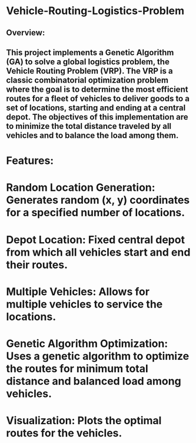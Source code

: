 # Vehicle-Routing-Logistics-Problem
## Overview:
## This project implements a Genetic Algorithm (GA) to solve a global logistics problem, the Vehicle Routing Problem (VRP). The VRP is a classic combinatorial optimization problem where the goal is to determine the most efficient routes for a fleet of vehicles to deliver goods to a set of locations, starting and ending at a central depot. The objectives of this implementation are to minimize the total distance traveled by all vehicles and to balance the load among them.

# Features:
# Random Location Generation: Generates random (x, y) coordinates for a specified number of locations.
# Depot Location: Fixed central depot from which all vehicles start and end their routes.
# Multiple Vehicles: Allows for multiple vehicles to service the locations.
# Genetic Algorithm Optimization: Uses a genetic algorithm to optimize the routes for minimum total distance and balanced load among vehicles.
# Visualization: Plots the optimal routes for the vehicles.
